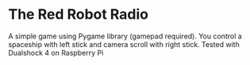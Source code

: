 # The Red Robot Radio
A simple game using Pygame library (gamepad required).
You control a spaceship with left stick and camera scroll with right stick. Tested with Dualshock 4 on Raspberry Pi
